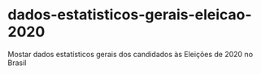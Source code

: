 # dados-estatisticos-gerais-eleicao-2020
Mostar dados estatísticos gerais dos candidados às Eleições de 2020 no Brasil
